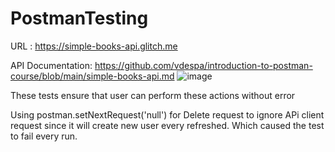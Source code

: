 # PostmanTesting
URL : https://simple-books-api.glitch.me

API Documentation: https://github.com/vdespa/introduction-to-postman-course/blob/main/simple-books-api.md
![image](https://github.com/huysam11/PostmanTesting/assets/99052999/df3e27ae-1e29-4487-9d99-cf346a772833)

These tests ensure that user can perform these actions without error

Using postman.setNextRequest('null') for Delete request to ignore APi client request since it will create new user every refreshed. Which caused the test to fail every run. 

